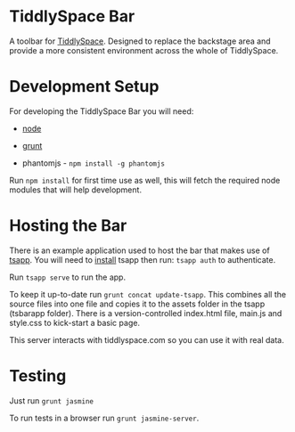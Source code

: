 TiddlySpace Bar
===============

A toolbar for [TiddlySpace](http://tiddlyspace.com).
Designed to replace the backstage area and provide a more consistent environment across the whole of TiddlySpace.

Development Setup
=================

For developing the TiddlySpace Bar you will need:

* [node](nodejs.org)

* [grunt](http://gruntjs.com/)

* phantomjs  - `npm install -g phantomjs`

Run `npm install` for first time use as well, this will fetch the required node modules that will help development.

Hosting the Bar
===============

There is an example application used to host the bar that makes use of [tsapp](https://github.com/cdent/tsapp).
You will need to [install](https://github.com/cdent/tsapp#install) tsapp then run: `tsapp auth` to authenticate.

Run `tsapp serve` to run the app.

To keep it up-to-date run `grunt concat update-tsapp`.  This combines all the source files into one file and copies it
to the assets folder in the tsapp (tsbarapp folder).
There is a version-controlled index.html file, main.js and style.css to kick-start a basic page.

This server interacts with tiddlyspace.com so you can use it with real data.

Testing
=======

Just run `grunt jasmine`

To run tests in a browser run `grunt jasmine-server`.